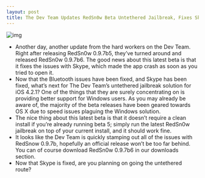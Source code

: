 ```yaml
---
layout: post
title: The Dev Team Updates RedSn0w Beta Untethered Jailbreak, Fixes Skype Issues
---
```

![img](http://media.idownloadblog.com/wp-content/uploads/2010/12/Beta-Testing.jpg)
* Another day, another update from the hard workers on the Dev Team. Right after releasing RedSn0w 0.9.7b5, they’ve turned around and released RedSn0w 0.9.7b6. The good news about this latest beta is that it fixes the issues with Skype, which made the app crash as soon as you tried to open it.
* Now that the Bluetooth issues have been fixed, and Skype has been fixed, what’s next for The Dev Team’s untethered jailbreak solution for iOS 4.2.1? One of the things that they are surely concentrating on is providing better support for Windows users. As you may already be aware of, the majority of the beta releases have been geared towards OS X due to speed issues plaguing the Windows solution.
* The nice thing about this latest beta is that it doesn’t require a clean install if you’re already running beta 5; simply run the latest RedSn0w jailbreak on top of your current install, and it should work fine.
* It looks like the Dev Team is quickly stamping out all of the issues with RedSnow 0.9.7b, hopefully an official release won’t be too far behind. You can of course download RedSn0w 0.9.7b6 in our downloads section.
* Now that Skype is fixed, are you planning on going the untethered route?


